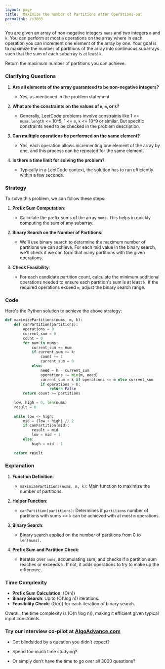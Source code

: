 ```yaml
---
layout: page
title:  Maximize the Number of Partitions After Operations-out
permalink: /s3003
---
```


You are given an array of non-negative integers `nums` and two integers `m` and `k`. You can perform at most `m` operations on the array where in each operation you can increment one element of the array by one. Your goal is to maximize the number of partitions of the array into continuous subarrays such that the sum of each subarray is at least `k`.

Return the maximum number of partitions you can achieve.

### Clarifying Questions

1. **Are all elements of the array guaranteed to be non-negative integers?**
    - Yes, as mentioned in the problem statement.

2. **What are the constraints on the values of `n`, `m`, or `k`?**
    - Generally, LeetCode problems involve constraints like 1 <= `nums.length` <= 10^5, 1 <= `m`, `k` <= 10^9 or similar. But specific constraints need to be checked in the problem description.

3. **Can multiple operations be performed on the same element?**
    - Yes, each operation allows incrementing one element of the array by one, and this process can be repeated for the same element.

4. **Is there a time limit for solving the problem?**
    - Typically in a LeetCode context, the solution has to run efficiently within a few seconds.

### Strategy

To solve this problem, we can follow these steps:

1. **Prefix Sum Computation**:
    - Calculate the prefix sums of the array `nums`. This helps in quickly computing the sum of any subarray.

2. **Binary Search on the Number of Partitions**:
    - We'll use binary search to determine the maximum number of partitions we can achieve. For each mid value in the binary search, we'll check if we can form that many partitions with the given operations.

3. **Check Feasibility**:
    - For each candidate partition count, calculate the minimum additional operations needed to ensure each partition's sum is at least `k`. If the required operations exceed `m`, adjust the binary search range.

### Code

Here's the Python solution to achieve the above strategy:

```python
def maximizePartitions(nums, m, k):
    def canPartition(partitions):
        operations = 0
        current_sum = 0
        count = 0
        for num in nums:
            current_sum += num
            if current_sum >= k:
                count += 1
                current_sum = 0
            else:
                need = k - current_sum
                operations += min(m, need)
                current_sum = k if operations <= m else current_sum
                if operations > m:
                    return False
        return count >= partitions
    
    low, high = 0, len(nums)
    result = 0
    
    while low <= high:
        mid = (low + high) // 2
        if canPartition(mid):
            result = mid
            low = mid + 1
        else:
            high = mid - 1
    
    return result
```

### Explanation

1. **Function Definition**:
    - `maximizePartitions(nums, m, k)`: Main function to maximize the number of partitions.
    
2. **Helper Function**:
    - `canPartition(partitions)`: Determines if `partitions` number of partitions with sums >= `k` can be achieved with at most `m` operations.
    
3. **Binary Search**:
    - Binary search applied on the number of partitions from 0 to `len(nums)`.

4. **Prefix Sum and Partition Check**:
    - Iterates over `nums`, accumulating sum, and checks if a partition sum reaches or exceeds `k`. If not, it adds operations to try to make up the difference.

### Time Complexity

- **Prefix Sum Calculation**: \(O(n)\)
- **Binary Search**: Up to \(O(\log n)\) iterations.
- **Feasibility Check**: \(O(n)\) for each iteration of binary search.

Overall, the time complexity is \(O(n \log n)\), making it efficient given typical input constraints.


### Try our interview co-pilot at [AlgoAdvance.com](https://algoAdvance.com)

- Got blindsided by a question you didn't expect?

- Spend too much time studying?

- Or simply don't have the time to go over all 3000 questions?


